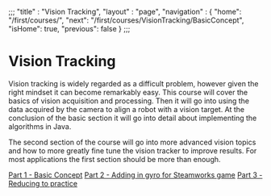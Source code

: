 ;;;
 "title" : "Vision Tracking",
 "layout" : "page",
 "navigation" : {
   "home": "/first/courses/",
   "next": "/first/courses/VisionTracking/BasicConcept",
   "isHome": true,
   "previous": false
 }
;;;

Vision Tracking
===
Vision tracking is widely regarded as a difficult problem, however given the right mindset it can become remarkably easy. This course will cover the basics of vision acquisition and processing. Then it will go into using the data acquired by the camera to align a robot with a vision target. At the conclusion of the basic section it will go into detail about implementing the algorithms in Java.

The second section of the course will go into more advanced vision topics and how to more greatly fine tune the vision tracker to improve results. For most applications the first section should be more than enough.

[Part 1 - Basic Concept](/first/courses/VisionTracking/BasicConcept/)
[Part 2 - Adding in gyro for Steamworks game](/first/courses/Wiring/CrimpingSmall/)
[Part 3 - Reducing to practice](/first/courses/Wiring/Housings/)
